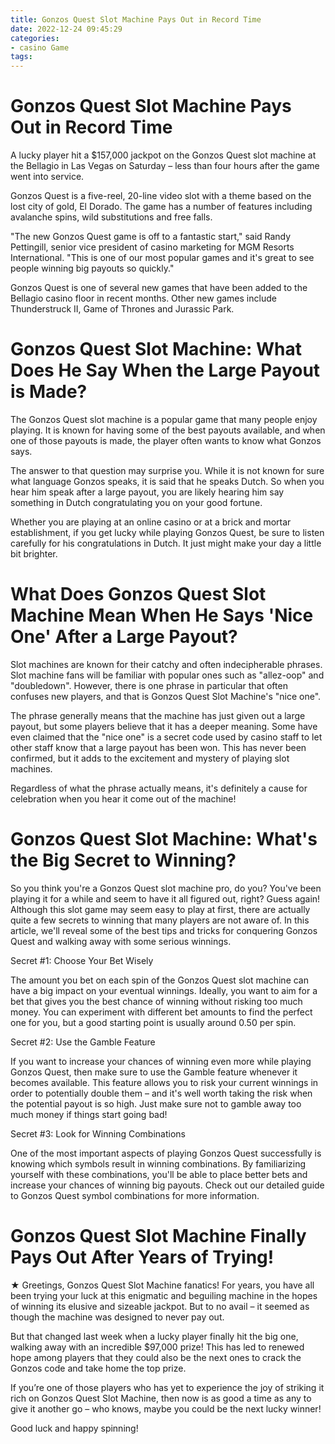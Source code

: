 ```yaml
---
title: Gonzos Quest Slot Machine Pays Out in Record Time
date: 2022-12-24 09:45:29
categories:
- casino Game
tags:
---
```



#  Gonzos Quest Slot Machine Pays Out in Record Time

A lucky player hit a $157,000 jackpot on the Gonzos Quest slot machine at the Bellagio in Las Vegas on Saturday – less than four hours after the game went into service.

Gonzos Quest is a five-reel, 20-line video slot with a theme based on the lost city of gold, El Dorado. The game has a number of features including avalanche spins, wild substitutions and free falls.

"The new Gonzos Quest game is off to a fantastic start," said Randy Pettingill, senior vice president of casino marketing for MGM Resorts International. "This is one of our most popular games and it's great to see people winning big payouts so quickly."

Gonzos Quest is one of several new games that have been added to the Bellagio casino floor in recent months. Other new games include Thunderstruck II, Game of Thrones and Jurassic Park.

#  Gonzos Quest Slot Machine: What Does He Say When the Large Payout is Made?

The Gonzos Quest slot machine is a popular game that many people enjoy playing. It is known for having some of the best payouts available, and when one of those payouts is made, the player often wants to know what Gonzos says.

The answer to that question may surprise you. While it is not known for sure what language Gonzos speaks, it is said that he speaks Dutch. So when you hear him speak after a large payout, you are likely hearing him say something in Dutch congratulating you on your good fortune.

Whether you are playing at an online casino or at a brick and mortar establishment, if you get lucky while playing Gonzos Quest, be sure to listen carefully for his congratulations in Dutch. It just might make your day a little bit brighter.

#  What Does Gonzos Quest Slot Machine Mean When He Says 'Nice One' After a Large Payout?

Slot machines are known for their catchy and often indecipherable phrases. Slot machine fans will be familiar with popular ones such as "allez-oop" and "doubledown". However, there is one phrase in particular that often confuses new players, and that is Gonzos Quest Slot Machine's "nice one".

The phrase generally means that the machine has just given out a large payout, but some players believe that it has a deeper meaning. Some have even claimed that the "nice one" is a secret code used by casino staff to let other staff know that a large payout has been won. This has never been confirmed, but it adds to the excitement and mystery of playing slot machines.

Regardless of what the phrase actually means, it's definitely a cause for celebration when you hear it come out of the machine!

#  Gonzos Quest Slot Machine: What's the Big Secret to Winning?

So you think you're a Gonzos Quest slot machine pro, do you? You've been playing it for a while and seem to have it all figured out, right? Guess again! Although this slot game may seem easy to play at first, there are actually quite a few secrets to winning that many players are not aware of. In this article, we'll reveal some of the best tips and tricks for conquering Gonzos Quest and walking away with some serious winnings.

Secret #1: Choose Your Bet Wisely

The amount you bet on each spin of the Gonzos Quest slot machine can have a big impact on your eventual winnings. Ideally, you want to aim for a bet that gives you the best chance of winning without risking too much money. You can experiment with different bet amounts to find the perfect one for you, but a good starting point is usually around 0.50 per spin.

Secret #2: Use the Gamble Feature

If you want to increase your chances of winning even more while playing Gonzos Quest, then make sure to use the Gamble feature whenever it becomes available. This feature allows you to risk your current winnings in order to potentially double them – and it's well worth taking the risk when the potential payout is so high. Just make sure not to gamble away too much money if things start going bad!

Secret #3: Look for Winning Combinations

One of the most important aspects of playing Gonzos Quest successfully is knowing which symbols result in winning combinations. By familiarizing yourself with these combinations, you'll be able to place better bets and increase your chances of winning big payouts. Check out our detailed guide to Gonzos Quest symbol combinations for more information.

#  Gonzos Quest Slot Machine Finally Pays Out After Years of Trying!

★ Greetings, Gonzos Quest Slot Machine fanatics! For years, you have all been trying your luck at this enigmatic and beguiling machine in the hopes of winning its elusive and sizeable jackpot. But to no avail – it seemed as though the machine was designed to never pay out.

But that changed last week when a lucky player finally hit the big one, walking away with an incredible $97,000 prize! This has led to renewed hope among players that they could also be the next ones to crack the Gonzos code and take home the top prize.

If you’re one of those players who has yet to experience the joy of striking it rich on Gonzos Quest Slot Machine, then now is as good a time as any to give it another go – who knows, maybe you could be the next lucky winner!

Good luck and happy spinning!